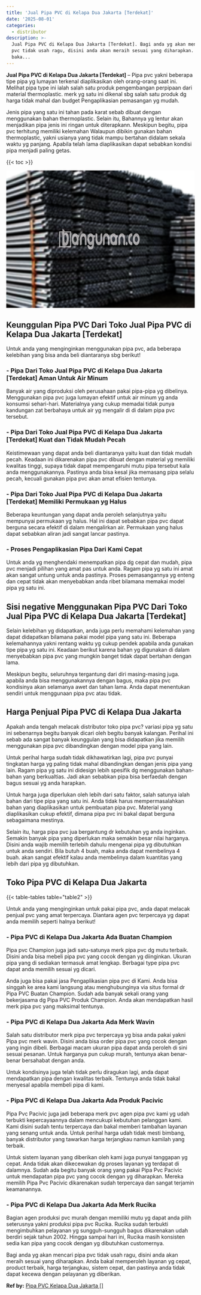```yaml
---
title: 'Jual Pipa PVC di Kelapa Dua Jakarta [Terdekat]'
date: '2025-08-01'
categories:
  - distributor
description: >-
  Jual Pipa PVC di Kelapa Dua Jakarta [Terdekat]. Bagi anda yg akan mencari pipa
  pvc tidak usah ragu, disini anda akan meraih sesuai yang diharapkan. Anda
  baka...
---
```


**Jual Pipa PVC di Kelapa Dua Jakarta \[Terdekat\]** – Pipa pvc yakni beberapa tipe pipa yg lumayan terkenal diaplikasikan oleh orang-orang saat ini. Melihat pipa type ini ialah salah satu produk pengembangan perpipaan dari material thermoplastic. merk yg satu ini dikenal sbg salah satu produk dg harga tidak mahal dan budget Pengaplikasian pemasangan yg mudah.

Jenis pipa yang satu ini tahan pada karat sebab dibuat dengan menggunakan bahan thermoplastic. Selain itu, Bahannya yg lentur akan menjadikan pipa jenis ini ringan untuk diterapkann. Meskipun begitu, pipa pvc terhitung memiliki kelemahan Walaupun dibikin gunakan bahan thermoplastic, yakni usianya yang tidak mampu bertahan didalam sekala waktu yg panjang. Apabila telah lama diaplikasikan dapat sebabkan kondisi pipa menjadi paling getas.

{{< toc >}}

![Jual Pipa PVC di Kelapa Dua Jakarta [Terdekat]](/images/jaul-pipa-pvc-46.png)

## Keunggulan Pipa PVC Dari Toko Jual Pipa PVC di Kelapa Dua Jakarta \[Terdekat\]

Untuk anda yang menginginkan menggunakan pipa pvc, ada beberapa kelebihan yang bisa anda beli diantaranya sbg berikut!

### \- Pipa Dari Toko Jual Pipa PVC di Kelapa Dua Jakarta \[Terdekat\] Aman Untuk Air Minum

Banyak air yang diproduksi oleh perusahaan pakai pipa-pipa yg dibelinya. Menggunakan pipa pvc juga lumayan efektif untuk air minum yg anda konsumsi sehari-hari. Materialnya yang cukup memadai tidak punya kandungan zat berbahaya untuk air yg mengalir di di dalam pipa pvc tersebut.

### \- Pipa Dari Toko Jual Pipa PVC di Kelapa Dua Jakarta \[Terdekat\] Kuat dan Tidak Mudah Pecah

Keistimewaan yang dapat anda beli diantaranya yaitu kuat dan tidak mudah pecah. Keadaan ini dikarenakan pipa pvc dibuat dengan material yg memiliki kwalitas tinggi, supaya tidak dapat mempengaruhi mutu pipa tersebut kala anda menggunakannya. Pastinya anda bisa kesal jika memasang pipa selalu pecah, kecuali gunakan pipa pvc akan amat efisien tentunya.

### \- Pipa Dari Toko Jual Pipa PVC di Kelapa Dua Jakarta \[Terdekat\] Memiliki Permukaan yg Halus

Beberapa keuntungan yang dapat anda peroleh selanjutnya yaitu mempunyai permukaan yg halus. Hal ini dapat sebabkan pipa pvc dapat berguna secara efektif di dalam mengalirkan air. Permukaan yang halus dapat sebabkan aliran jadi sangat lancar pastinya.

### \- Proses Pengaplikasian Pipa Dari Kami Cepat

Untuk anda yg menghendaki menempatkan pipa dg cepat dan mudah, pipa pvc menjadi pilihan yang amat pas untuk anda. Ragam pipa yg satu ini amat akan sangat untung untuk anda pastinya. Proses pemasangannya yg enteng dan cepat tidak akan menyebabkan anda ribet bilamana memakai model pipa yg satu ini.

## Sisi negative Menggunakan Pipa PVC Dari Toko Jual Pipa PVC di Kelapa Dua Jakarta \[Terdekat\]

Selain kelebihan yg didapatkan, anda juga perlu memahami kelemahan yang dapat didapatkan bilamana pakai model pipa yang satu ini. Beberapa kelemahannya yakni rentang waktu yg cukup pendek apabila anda gunakan tipe pipa yg satu ini. Keadaan berikut karena bahan yg digunakan di dalam menyebabkan pipa pvc yang mungkin banget tidak dapat bertahan dengan lama.

Meskipun begitu, seluruhnya tergantung dari diri masing-masing juga. apabila anda bisa menggunakannya dengan bagus, maka pipa pvc kondisinya akan selamanya awet dan tahan lama. Anda dapat menentukan sendiri untuk menggunaan pipa pvc atau tidak.

## Harga Penjual Pipa PVC di Kelapa Dua Jakarta

Apakah anda tengah melacak distributor toko pipa pvc? variasi pipa yg satu ini sebenarnya begitu banyak dicari oleh begitu banyak kalangan. Perihal ini sebab ada sangat banyak keunggulan yang bisa didapatkan jika memilih menggunakan pipa pvc dibandingkan dengan model pipa yang lain.

Untuk perihal harga sudah tidak dikhawatirkan lagi, pipa pvc punyai tingkatan harga yg paling tidak mahal dibandingkan dengan jenis pipa yang lain. Ragam pipa yg satu ini didesign lebih spesifik dg menggunakan bahan-bahan yang berkualtias. Jadi akan sebabkan pipa bisa berfaedah dengan bagus sesuai yg anda harapkan.

Untuk harga juga diperlukan oleh lebih dari satu faktor, salah satunya ialah bahan dari tipe pipa yang satu ini. Anda tidak harus mempermasalahkan bahan yang diaplikasikan untuk pembuatan pipa pvc. Material yang diaplikasikan cukup efektif, dimana pipa pvc ini bakal dapat berguna sebagaimana mestinya.

Selain itu, harga pipa pvc jua bergantung dr kebutuhan yg anda inginkan. Semakin banyak pipa yang diperlukan maka semakin besar nilai harganya. Disini anda wajib memilih terlebih dahulu mengenai pipa yg dibutuhkan untuk anda sendiri. Bila butuh 4 buah, maka anda dapat membelinya 4 buah. akan sangat efektif kalau anda membelinya dalam kuantitas yang lebih dari pipa yg dibutuhkan.

## Toko Pipa PVC di Kelapa Dua Jakarta

{{< table-tables table="table2" >}}

Untuk anda yang menginginkan untuk pakai pipa pvc, anda dapat melacak penjual pvc yang amat terpercaya. Diantara agen pvc terpercaya yg dapat anda memilih seperti halnya berikut!

### \- Pipa PVC di Kelapa Dua Jakarta Ada Buatan Champion

Pipa pvc Champion juga jadi satu-satunya merk pipa pvc dg mutu terbaik. Disini anda bisa mebeli pipa pvc yang cocok dengan yg diinginkan. Ukuran pipa yang di sediakan termasuk amat lengkap. Berbagai type pipa pvc dapat anda memilih sesuai yg dicari.

Anda juga bisa pakai jasa Pengaplikasian pipa pvc di Kami. Anda bisa singgah ke area kami langsung atau menghubunginya via situs formal dr Pipa PVC Buatan Champion. Sudah ada banyak sekali orang yang bekerjasama dg Pipa PVC Produk Champion. Anda akan mendapatkan hasil merk pipa pvc yang maksimal tentunya.

### \- Pipa PVC di Kelapa Dua Jakarta Ada Merk Wavin

Salah satu distributor merk pipa pvc terpercaya yg bisa anda pakai yakni Pipa pvc merk wavin. Disini anda bisa order pipa pvc yang cocok dengan yang ingin dibeli. Berbagai macam ukuran pipa dapat anda peroleh di sini sesuai pesanan. Untuk harganya pun cukup murah, tentunya akan benar-benar bersahabat dengan anda.

Untuk kondisinya juga telah tidak perlu diragukan lagi, anda dapat mendapatkan pipa dengan kwalitas terbaik. Tentunya anda tidak bakal menyesal apabila membeli pipa di kami.

### \- Pipa PVC di Kelapa Dua Jakarta Ada Produk Pacivic

Pipa Pvc Pacivic juga jadi beberapa merk pvc agen pipa pvc kami yg udah terbukti kepercayaannya dalam mencukupi kebutuhan pelanggan kami. Kami disini sudah tentu terpercaya dan bakal memberi tambahan layanan yang senang untuk anda. Untuk perihal harga udah tidak mesti bimbang, banyak distributor yang tawarkan harga terjangkau namun kamilah yang terbaik.

Untuk sistem layanan yang diberikan oleh kami juga punyai tanggapan yg cepat. Anda tidak akan dikecewakan dg proses layanan yg terdapat di dalamnya. Sudah ada begitu banyak orang yang pakai Pipa Pvc Pacivic untuk mendapatan pipa pvc yang cocok dengan yg diharapkan. Mereka memilih Pipa Pvc Pacivic dikarenakan sudah terpercaya dan sangat terjamin keamanannya.

### \- Pipa PVC di Kelapa Dua Jakarta Ada Merk Rucika

Bagian agen produksi pvc murah dengan memiliki mutu yg dapat anda pilih seterusnya yakni produksi pipa pvc Rucika. Rucika sudah terbukti mengimbuhkan pelayanan yg sungguh-sungguh bagus dikarenakan udah berdiri sejak tahun 2002. Hingga sampai hari ini, Rucika masih konsisten sedia kan pipa yang cocok dengan yg dibutuhkan customernya.

Bagi anda yg akan mencari pipa pvc tidak usah ragu, disini anda akan meraih sesuai yang diharapkan. Anda bakal memperoleh layanan yg cepat, product terbaik, harga terjangkau, sistem cepat, dan pastinya anda tidak dapat kecewa dengan pelayanan yg diberikan.

**Ref by:** [Pipa PVC Kelapa Dua Jakarta []](https://id.wikipedia.org/wiki/Pipa)
